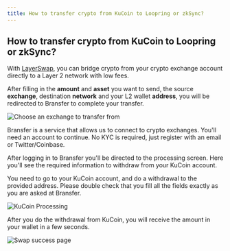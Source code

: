 ```yaml
---
title: How to transfer crypto from KuCoin to Loopring or zkSync?
---
```


## How to transfer crypto from KuCoin to Loopring or zkSync?

With [LayerSwap](/), you can bridge crypto from your crypto exchange account directly to a Layer 2 network with low fees. <br />

After filling in the **amount** and **asset** you want to send, the source **exchange**, destination **network** and your L2 wallet **address**, you will be redirected to Bransfer to complete your transfer.

![Choose an exchange to transfer from](/images/bransfer_choose_exchange.png)

Bransfer is a service that allows us to connect to crypto exchanges.
You'll need an account to continue. No KYC is required, just register with an email or Twitter/Coinbase.

After logging in to Bransfer you'll be directed to the processing screen.
Here you'll see the required information to withdraw from your KuCoin account. <br />

You need to go to your KuCoin account, and do a withdrawal to the provided address.
Please double check that you fill all the fields exactly as you are asked at Bransfer.

![KuCoin Processing](/images/kucoin_withdraw.png)

After you do the withdrawal from KuCoin, you will receive the amount in your wallet in a few seconds.

![Swap success page](/images/swap_success.png)

